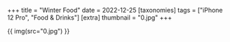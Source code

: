 +++
title = "Winter Food"
date = 2022-12-25
[taxonomies]
tags = ["iPhone 12 Pro", "Food & Drinks"]
[extra]
thumbnail = "0.jpg"
+++

{{ img(src="0.jpg") }}
